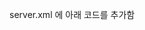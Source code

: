 server.xml 에 아래 코드를 추가함
<!--<Context docBase="springBoard" path="/springBoard" reloadable="true" source="org.eclipse.jst.jee.server:springBoard">
<ResourceLink global="jdbc/Oracle" name="jdbc/Oracle" type="javax.sql.DataSource"/>-->
</Context>
